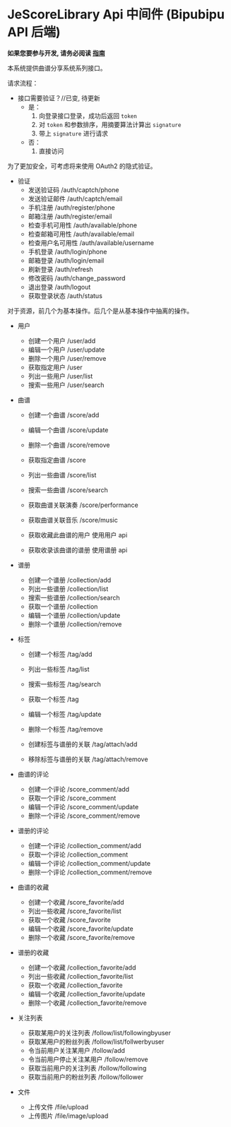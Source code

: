 # JeScoreLibrary Api 中间件 (Bipubipu API 后端)

**如果您要参与开发, 请务必阅读 [指南](https://github.com/pluveto/JeBack/wiki)**





本系统提供曲谱分享系统系列接口。

请求流程：

* 接口需要验证？//已变, 待更新
    * 是：
        1. 向登录接口登录，成功后返回 `token`
        2. 对 `token` 和参数排序，用摘要算法计算出 `signature`
        3. 带上 `signature` 进行请求
    * 否：
        1. 直接访问

为了更加安全，可考虑将来使用 OAuth2 的隐式验证。

* 验证
    * 发送验证码                /auth/captch/phone
    * 发送验证邮件              /auth/captch/email
    * 手机注册                  /auth/register/phone
    * 邮箱注册                  /auth/register/email
    * 检查手机可用性            /auth/available/phone
    * 检查邮箱可用性            /auth/available/email
    * 检查用户名可用性          /auth/available/username
    * 手机登录                  /auth/login/phone
    * 邮箱登录                  /auth/login/email
    * 刷新登录                  /auth/refresh
    * 修改密码                  /auth/change_password
    * 退出登录                  /auth/logout
    * 获取登录状态              /auth/status

对于资源，前几个为基本操作。后几个是从基本操作中抽离的操作。

* 用户
    * 创建一个用户              /user/add
    * 编辑一个用户              /user/update
    * 删除一个用户              /user/remove
    * 获取指定用户              /user
    * 列出一些用户              /user/list
    * 搜索一些用户              /user/search
    
* 曲谱
    * 创建一个曲谱              /score/add
    * 编辑一个曲谱              /score/update
    * 删除一个曲谱              /score/remove
    * 获取指定曲谱              /score
    * 列出一些曲谱              /score/list
    * 搜索一些曲谱              /score/search

    * 获取曲谱关联演奏          /score/performance
    * 获取曲谱关联音乐          /score/music
    * 获取收藏此曲谱的用户      使用用户 api
    * 获取收录该曲谱的谱册      使用谱册 api


* 谱册
    * 创建一个谱册              /collection/add
    * 列出一些谱册              /collection/list
    * 搜索一些谱册              /collection/search
    * 获取一个谱册              /collection
    * 编辑一个谱册              /collection/update
    * 删除一个谱册              /collection/remove

* 标签
    * 创建一个标签              /tag/add
    * 列出一些标签              /tag/list
    * 搜索一些标签              /tag/search
    * 获取一个标签              /tag
    * 编辑一个标签              /tag/update
    * 删除一个标签              /tag/remove

    * 创建标签与谱册的关联      /tag/attach/add
    * 移除标签与谱册的关联      /tag/attach/remove

* 曲谱的评论
    * 创建一个评论              /score_comment/add    
    * 获取一个评论              /score_comment
    * 编辑一个评论              /score_comment/update
    * 删除一个评论              /score_comment/remove

* 谱册的评论
    * 创建一个评论              /collection_comment/add    
    * 获取一个评论              /collection_comment
    * 编辑一个评论              /collection_comment/update
    * 删除一个评论              /collection_comment/remove

* 曲谱的收藏
    * 创建一个收藏              /score_favorite/add    
    * 列出一些收藏              /score_favorite/list
    * 获取一个收藏              /score_favorite
    * 编辑一个收藏              /score_favorite/update
    * 删除一个收藏              /score_favorite/remove

* 谱册的收藏
    * 创建一个收藏              /collection_favorite/add    
    * 列出一些收藏              /collection_favorite/list
    * 获取一个收藏              /collection_favorite
    * 编辑一个收藏              /collection_favorite/update
    * 删除一个收藏              /collection_favorite/remove

* 关注列表
    * 获取某用户的关注列表       /follow/list/followingbyuser
    * 获取某用户的粉丝列表       /follow/list/follwerbyuser
    * 令当前用户关注某用户       /follow/add
    * 令当前用户停止关注某用户   /follow/remove
    * 获取当前用户的关注列表     /follow/following
    * 获取当前用户的粉丝列表     /follow/follower
    

* 文件
    * 上传文件                  /file/upload
    * 上传图片                  /file/image/upload

```